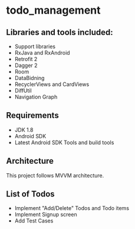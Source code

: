 # todo_management

## Libraries and tools included:

- Support libraries
- RxJava and RxAndroid
- Retrofit 2
- Dagger 2
- Room
- DataBidning
- RecyclerViews and CardViews
- DiffUtil
- Navigation Graph

## Requirements
- JDK 1.8
- Android SDK
- Latest Android SDK Tools and build tools

## Architecture

This project follows MVVM architecture.

## List of Todos
- Implement "Add/Delete" Todos and Todo items
- Implement Signup screen
- Add Test Cases
